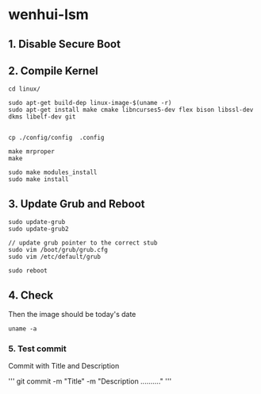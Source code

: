 # wenhui-lsm

## 1. Disable Secure Boot

## 2. Compile Kernel

```
cd linux/

sudo apt-get build-dep linux-image-$(uname -r)
sudo apt-get install make cmake libncurses5-dev flex bison libssl-dev dkms libelf-dev git


cp ./config/config  .config

make mrproper
make

sudo make modules_install
sudo make install
```


## 3. Update Grub and Reboot
```
sudo update-grub
sudo update-grub2

// update grub pointer to the correct stub
sudo vim /boot/grub/grub.cfg 
sudo vim /etc/default/grub

sudo reboot
```


## 4. Check 

Then the image should be today's date
```
uname -a
```

### 5. Test commit 

Commit with Title and Description

'''
git commit -m "Title" -m "Description .........."
'''

